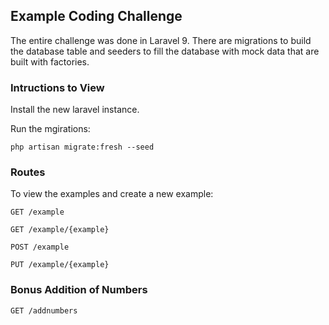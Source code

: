 ## Example Coding Challenge

The entire challenge was done in Laravel 9. There are migrations to build the database table and seeders to fill the database with mock data that are built with factories.

### Intructions to View

Install the new laravel instance.

Run the mgirations:

`php artisan migrate:fresh --seed`

### Routes

To view the examples and create a new example:

`GET /example`

`GET /example/{example}`

`POST /example`

`PUT /example/{example}`

### Bonus Addition of Numbers

`GET /addnumbers`
